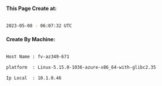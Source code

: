 
   
#### This Page Create at:

```bash

2023-05-08 - 06:07:32 UTC

```

#### Create By Machine:

```bash

Host Name : fv-az349-671

platform  : Linux-5.15.0-1036-azure-x86_64-with-glibc2.35

Ip Local  : 10.1.0.46

```

